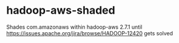 # hadoop-aws-shaded
Shades com.amazonaws within hadoop-aws 2.7.1 until https://issues.apache.org/jira/browse/HADOOP-12420 gets solved
